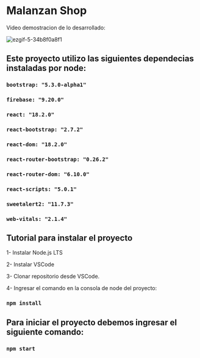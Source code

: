 # Malanzan Shop

Video demostracion de lo desarrollado:

![ezgif-5-34b8f0a8f1](https://github.com/Erikk96/PFReact/assets/116232270/263b6a03-19da-4e30-b31b-e8d4c56aec03)

## Este proyecto utilizo las siguientes dependecias instaladas por node:

   ### `bootstrap: "5.3.0-alpha1"`
   ### `firebase: "9.20.0"`
   ### `react: "18.2.0"`
   ### `react-bootstrap: "2.7.2"`
   ### `react-dom: "18.2.0"`
   ### `react-router-bootstrap: "0.26.2"`
   ### `react-router-dom: "6.10.0"`
   ### `react-scripts: "5.0.1"`
   ### `sweetalert2: "11.7.3"`
   ### `web-vitals: "2.1.4"`

## Tutorial para instalar el proyecto

1- Instalar Node.js LTS

2- Instalar VSCode

3- Clonar repositorio desde VSCode.

4- Ingresar el comando en la consola de node del proyecto:

   ### `npm install`

## Para iniciar el proyecto debemos ingresar el siguiente comando:

   ### `npm start`
